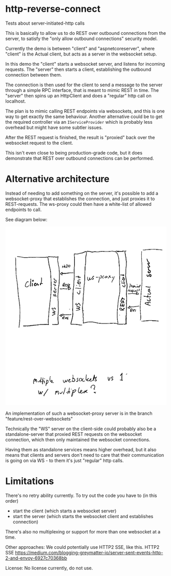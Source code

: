 # http-reverse-connect
Tests about server-initiated-http calls

This is basically to allow us to do REST over outbound connections from the server, to satisfy the "only allow outbound connections"
security model.

Currently the demo is between "client" and "aspnetcoreserver", where "client" is the Actual client, but acts as a server in the
websocket setup.

In this demo the "client" starts a websocket server, and listens for incoming requests.
The "server" then starts a client, establishing the outbound connection between them.

The connection is then used for the client to send a message to the server through a simple RPC interface,
that is meant to mimic REST in time.
The "server" then spins up an HttpClient and does a "regular" http call on localhost.

The plan is to mimic calling REST endpoints via websockets, and this is one way to get exactly the same  behaviour.
Another alternative could be to get the required controller via an `IServiceProvider` which is probably less overhead
but might have some subtler issues.

After the REST request is finished, the result is "proxied" back over the websocket request to the client.

This isn't even close to being production-grade code, but it does demonstrate that REST over outbound connections
can be performed.

# Alternative architecture

Instead of needing to add something on the server, it's possible to add a websocket-proxy that establishes the connection, and just
proxies it to REST-requests. The ws-proxy could then have a white-list of allowed endpoints to call.

See diagram below:

![arch](arch.png)

An implementation of such a websocket-proxy server is in the branch "feature/rest-over-websockets"

Technically the "WS" server on the client-side could probably also be a standalone-server that proxied REST requests on the websocket connection,
which then only maintained the websocket connections. 

Having them as standalone services means higher overhead, but it also means that clients and servers don't need to care that their communication is going on via WS - to them it's just "regular" http calls.

# Limitations
There's no retry ability currently. To try out the code you have to (in this order)
- start the client (which starts a websocket server)
- start the server (which starts the websocket client and establishes connection)

There's also no multiplexing or support for more than one websocket at a time.


Other approaches:
We could potentially use HTTP2 SSE, like this.
HTTP2 SSE
https://medium.com/blogging-greymatter-io/server-sent-events-http-2-and-envoy-6927c70368bb

License:
No license currently, do not use.